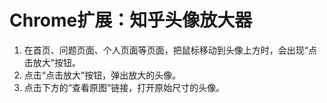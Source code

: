 Chrome扩展：知乎头像放大器
===

1. 在首页、问题页面、个人页面等页面，把鼠标移动到头像上方时，会出现“点击放大”按钮。
2. 点击“点击放大”按钮，弹出放大的头像。
3. 点击下方的“查看原图”链接，打开原始尺寸的头像。
